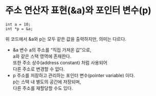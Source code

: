 # 주소 연산자 표현(&a)와 포인터 변수(p)
```
int a = 10;  
int *p = &a;
```
위 코드에서 &a와 p는 모두 같은 값을 출력하지만, 의미는 다르다.  
- &a
변수 a의 주소를 “직접 가져온 값”으로,  
a와 같은 스택 영역에 존재한다.  
또한 주소 상수(address constant) 처럼 사용되어  
다른 주소로 변경할 수 없다.  
- p
주소를 저장하고 관리하는 포인터 변수(pointer variable) 이다.  
p는 스택 내 별도의 공간에 저장되며,  
다른 주소를 재할당할 수도 있다.  